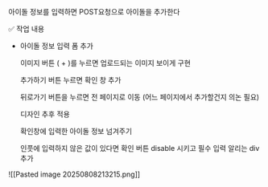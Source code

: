 
아이돌 정보를 입력하면 POST요청으로 아이돌을 추가한다

✅ 작업 내용

- 아이돌 정보 입력 폼 추가
    
    이미지 버튼 ( + )를 누르면 업로드되는 이미지 보이게 구현
    
    추가하기 버튼 누르면 확인 창 추가
    
    뒤로가기 버튼을 누르면 전 페이지로 이동 (어느 페이지에서 추가할건지 의논 필요)
    
    디자인 추후 적용
    
    확인창에 입력한 아이돌 정보 넘겨주기
    
    인풋에 입력하지 않은 값이 있다면 확인 버튼 disable 시키고 필수 입력 알리는 div 추가


![[Pasted image 20250808213215.png]]